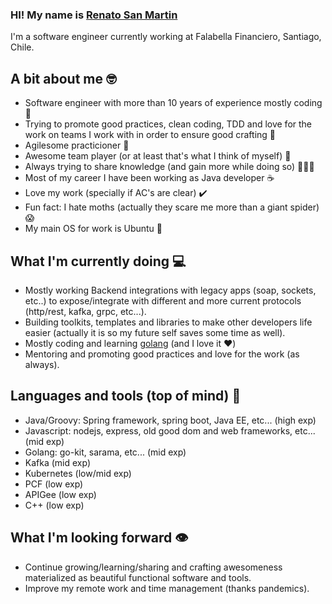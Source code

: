 ### HI! My name is [Renato San Martin](https://www.linkedin.com/in/renato-san-martin-37306017/)
I'm a software engineer currently working at Falabella Financiero, Santiago, Chile.

## A bit about me 🤓
- Software engineer with more than 10 years of experience mostly coding 👴
- Trying to promote good practices, clean coding, TDD and love for the work on teams I work with in order to ensure good crafting 🍺 
- Agilesome practicioner 🐌
- Awesome team player (or at least that's what I think of myself) 🍻
- Always trying to share knowledge (and gain more while doing so) 🧙🏼‍♂️
- Most of my career I have been working as Java developer ☕
- Love my work (specially if AC's are clear) ✔️
- Fun fact: I hate moths (actually they scare me more than a giant spider) 😱
- My main OS for work is Ubuntu 🐧

## What I'm currently doing 💻
- Mostly working Backend integrations with legacy apps (soap, sockets, etc..) to expose/integrate with different and more current protocols (http/rest, kafka, grpc, etc...).
- Building toolkits, templates and libraries to make other developers life easier (actually it is so my future self saves some time as well). 
- Mostly coding and learning [golang](https://golang.org/)  (and I love it ❤️)
- Mentoring and promoting good practices and love for the work (as always).

## Languages and tools (top of mind) 🔨
- Java/Groovy: Spring framework, spring boot, Java EE, etc... (high exp)
- Javascript: nodejs, express, old good dom and web frameworks, etc... (mid exp)
- Golang: go-kit, sarama, etc... (mid exp)
- Kafka (mid exp)
- Kubernetes (low/mid exp)
- PCF (low exp)
- APIGee (low exp)
- C++ (low exp)


## What I'm looking forward 👁️
- Continue growing/learning/sharing  and crafting awesomeness materialized as beautiful functional software and tools.
- Improve my remote work and time management (thanks pandemics).


<!--
**donreno/donreno** is a ✨ _special_ ✨ repository because its `README.md` (this file) appears on your GitHub profile.

Here are some ideas to get you started:

- 🔭 I’m currently working on ...
- 🌱 I’m currently learning ...
- 👯 I’m looking to collaborate on ...
- 🤔 I’m looking for help with ...
- 💬 Ask me about ...
- 📫 How to reach me: ...
- 😄 Pronouns: ...
- ⚡ Fun fact: ...
-->
